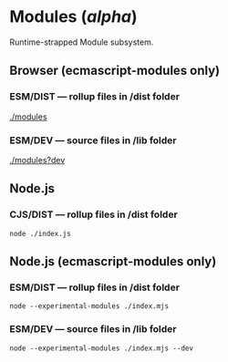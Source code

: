 # Modules (_alpha_)

Runtime-strapped Module subsystem.


## Browser (ecmascript-modules only)

### ESM/DIST — rollup files in /dist folder

[./modules](./modules.html)

### ESM/DEV — source files in /lib folder

[./modules?dev](./modules.html?dev)

## Node.js

### CJS/DIST — rollup files in /dist folder

```
node ./index.js
```

## Node.js (ecmascript-modules only)

### ESM/DIST — rollup files in /dist folder

```
node --experimental-modules ./index.mjs
```

### ESM/DEV — source files in /lib folder

```
node --experimental-modules ./index.mjs --dev
```
